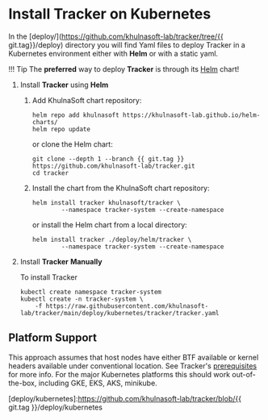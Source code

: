 # Install **Tracker** on Kubernetes

In the [deploy/](https://github.com/khulnasoft-lab/tracker/tree/{{ git.tag}}/deploy) directory you will find Yaml files to deploy Tracker
in a Kubernetes environment either with **Helm** or with a static yaml.

!!! Tip
    The **preferred** way to deploy **Tracker** is through its [Helm] chart!

[Helm]: https://helm.sh

1. Install **Tracker** using **Helm**

	1. Add KhulnaSoft chart repository:

		```console
		helm repo add khulnasoft https://khulnasoft-lab.github.io/helm-charts/
		helm repo update
		```

		or clone the Helm chart:

		```console
		git clone --depth 1 --branch {{ git.tag }} https://github.com/khulnasoft-lab/tracker.git
		cd tracker
		```


	2. Install the chart from the KhulnaSoft chart repository:

		```console
		helm install tracker khulnasoft/tracker \
				--namespace tracker-system --create-namespace
		```
  
		or install the Helm chart from a local directory:

		```console
		helm install tracker ./deploy/helm/tracker \
				--namespace tracker-system --create-namespace
		```

2. Install **Tracker** **Manually**

    To install Tracker 
    
    ```console
    kubectl create namespace tracker-system
    kubectl create -n tracker-system \
        -f https://raw.githubusercontent.com/khulnasoft-lab/tracker/main/deploy/kubernetes/tracker/tracker.yaml
    ```

[HERE]: https://github.com/khulnasoft-lab/postee/blob/main/cfg.yaml

## Platform Support

This approach assumes that host nodes have either BTF available or kernel
headers available under conventional location. See Tracker's
[prerequisites](../installing/prerequisites.md) for more info. For the major
Kubernetes platforms this should work out-of-the-box, including GKE, EKS, AKS,
minikube.

[deploy/kubernetes]:https://github.com/khulnasoft-lab/tracker/blob/{{ git.tag }}/deploy/kubernetes
